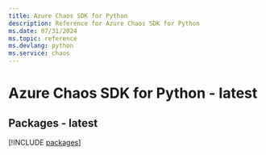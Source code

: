 ```yaml
---
title: Azure Chaos SDK for Python
description: Reference for Azure Chaos SDK for Python
ms.date: 07/31/2024
ms.topic: reference
ms.devlang: python
ms.service: chaos
---
```

# Azure Chaos SDK for Python - latest
## Packages - latest
[!INCLUDE [packages](chaos-index.md)]